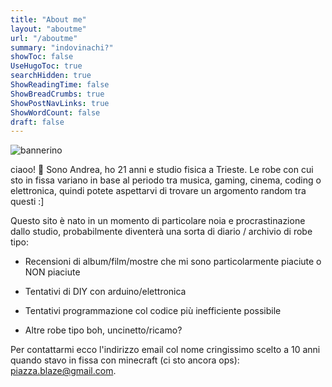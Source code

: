 ```yaml
---
title: "About me"
layout: "aboutme"
url: "/aboutme"
summary: "indovinachi?"
showToc: false
UseHugoToc: true
searchHidden: true
ShowReadingTime: false
ShowBreadCrumbs: true
ShowPostNavLinks: true
ShowWordCount: false
draft: false
---
```


![bannerino](https://tinypic.host/images/2024/04/04/banner.png)

ciaoo!
:sauropod: Sono Andrea, ho 21 anni e studio fisica a Trieste. Le robe con cui sto in fissa variano in base al periodo tra musica, gaming, cinema, coding o elettronica, quindi potete aspettarvi di trovare un argomento random tra questi :]

Questo sito è nato in un momento di particolare noia e procrastinazione dallo studio, probabilmente diventerà una sorta di diario / archivio di robe tipo:

- Recensioni di album/film/mostre che mi sono particolarmente piaciute o NON piaciute

- Tentativi di DIY con arduino/elettronica
    
- Tentativi programmazione col codice più inefficiente possibile
    
- Altre robe tipo boh, uncinetto/ricamo?


Per contattarmi ecco l'indirizzo email col nome cringissimo scelto a 10 anni quando stavo in fissa con minecraft (ci sto ancora ops): piazza.blaze@gmail.com. 